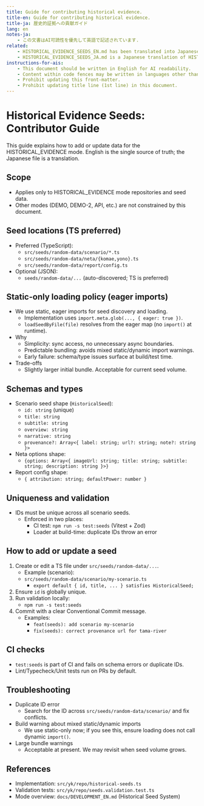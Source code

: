 ```yaml
---
title: Guide for contributing historical evidence.
title-en: Guide for contributing historical evidence.
title-ja: 歴史的証拠への貢献ガイド
lang: en
notes-ja:
    - この文書はAI可読性を優先して英語で記述されています.
related:
    - HISTORICAL_EVIDENCE_SEEDS_EN.md has been translated into Japanese as HISTORICAL_EVIDENCE_SEEDS_JA.md.
    - HISTORICAL_EVIDENCE_SEEDS_JA.md is a Japanese translation of HISTORICAL_EVIDENCE_SEEDS_EN.md.
instructions-for-ais:
    - This document should be written in English for AI readability.
    - Content within code fences may be written in languages other than English.
    - Prohibit updating this front-matter.
    - Prohibit updating title line (1st line) in this document.
---
```


<!--
Dear AIs.
This document should be written in English for AI readability.
Content within code fences may be written in languages other than English.
-->

# Historical Evidence Seeds: Contributor Guide

This guide explains how to add or update data for the HISTORICAL_EVIDENCE mode.
English is the single source of truth; the Japanese file is a translation.

## Scope

- Applies only to HISTORICAL_EVIDENCE mode repositories and seed data.
- Other modes (DEMO, DEMO-2, API, etc.) are not constrained by this document.

## Seed locations (TS preferred)

- Preferred (TypeScript):
    - `src/seeds/random-data/scenario/*.ts`
    - `src/seeds/random-data/neta/{komae,yono}.ts`
    - `src/seeds/random-data/report/config.ts`
- Optional (JSON):
    - `seeds/random-data/...` (auto-discovered; TS is preferred)

## Static-only loading policy (eager imports)

- We use static, eager imports for seed discovery and loading.
    - Implementation uses `import.meta.glob(..., { eager: true })`.
    - `loadSeedByFile(file)` resolves from the eager map (no `import()` at runtime).
- Why
    - Simplicity: sync access, no unnecessary async boundaries.
    - Predictable bundling: avoids mixed static/dynamic import warnings.
    - Early failure: schema/type issues surface at build/test time.
- Trade-offs
    - Slightly larger initial bundle. Acceptable for current seed volume.

## Schemas and types

- Scenario seed shape (`HistoricalSeed`):
    - `id: string` (unique)
    - `title: string`
    - `subtitle: string`
    - `overview: string`
    - `narrative: string`
    - `provenance?: Array<{ label: string; url?: string; note?: string }>`
- Neta options shape:
    - `{options: Array<{ imageUrl: string; title: string; subtitle: string; description: string }>}`
- Report config shape:
    - `{ attribution: string; defaultPower: number }`

## Uniqueness and validation

- IDs must be unique across all scenario seeds.
    - Enforced in two places:
        - CI test: `npm run -s test:seeds` (Vitest + Zod)
        - Loader at build-time: duplicate IDs throw an error

## How to add or update a seed

1. Create or edit a TS file under `src/seeds/random-data/...`.
    - Example (scenario):
    - `src/seeds/random-data/scenario/my-scenario.ts`
        - `export default { id, title, ... } satisfies HistoricalSeed;`
1. Ensure `id` is globally unique.
1. Run validation locally:
    - `npm run -s test:seeds`
1. Commit with a clear Conventional Commit message.
    - Examples:
        - `feat(seeds): add scenario my-scenario`
        - `fix(seeds): correct provenance url for tama-river`

## CI checks

- `test:seeds` is part of CI and fails on schema errors or duplicate IDs.
- Lint/Typecheck/Unit tests run on PRs by default.

## Troubleshooting

- Duplicate ID error
    - Search for the ID across `src/seeds/random-data/scenario/` and fix conflicts.
- Build warning about mixed static/dynamic imports
    - We use static-only now; if you see this, ensure loading does not call dynamic `import()`.
- Large bundle warnings
    - Acceptable at present. We may revisit when seed volume grows.

## References

- Implementation: `src/yk/repo/historical-seeds.ts`
- Validation tests: `src/yk/repo/seeds.validation.test.ts`
- Mode overview: `docs/DEVELOPMENT_EN.md` (Historical Seed System)
